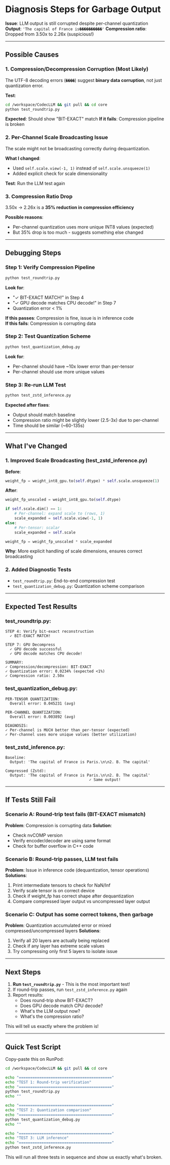 # Diagnosis Steps for Garbage Output

**Issue**: LLM output is still corrupted despite per-channel quantization
**Output**: `'The capital of France is����������'`
**Compression ratio**: Dropped from 3.50x to 2.26x (suspicious!)

---

## Possible Causes

### 1. **Compression/Decompression Corruption** (Most Likely)
The UTF-8 decoding errors (`����`) suggest **binary data corruption**, not just quantization error.

**Test**:
```bash
cd /workspace/CodecLLM && git pull && cd core
python test_roundtrip.py
```

**Expected**: Should show "BIT-EXACT" match
**If it fails**: Compression pipeline is broken

### 2. **Per-Channel Scale Broadcasting Issue**
The scale might not be broadcasting correctly during dequantization.

**What I changed**: 
- Used `self.scale.view(-1, 1)` instead of `self.scale.unsqueeze(1)`
- Added explicit check for scale dimensionality

**Test**: Run the LLM test again

### 3. **Compression Ratio Drop**
3.50x → 2.26x is a **35% reduction in compression efficiency**

**Possible reasons**:
- Per-channel quantization uses more unique INT8 values (expected)
- But 35% drop is too much - suggests something else changed

---

## Debugging Steps

### Step 1: Verify Compression Pipeline
```bash
python test_roundtrip.py
```

**Look for**:
- "✓ BIT-EXACT MATCH!" in Step 4
- "✓ GPU decode matches CPU decode!" in Step 7
- Quantization error < 1%

**If this passes**: Compression is fine, issue is in inference code  
**If this fails**: Compression is corrupting data

### Step 2: Test Quantization Scheme
```bash
python test_quantization_debug.py
```

**Look for**:
- Per-channel should have ~10x lower error than per-tensor
- Per-channel should use more unique values

### Step 3: Re-run LLM Test
```bash
python test_zstd_inference.py
```

**Expected after fixes**:
- Output should match baseline
- Compression ratio might be slightly lower (2.5-3x) due to per-channel
- Time should be similar (~60-135s)

---

## What I've Changed

### 1. Improved Scale Broadcasting (test_zstd_inference.py)

**Before**:
```python
weight_fp = weight_int8_gpu.to(self.dtype) * self.scale.unsqueeze(1)
```

**After**:
```python
weight_fp_unscaled = weight_int8_gpu.to(self.dtype)

if self.scale.dim() == 1:
    # Per-channel: expand scale to (rows, 1)
    scale_expanded = self.scale.view(-1, 1)
else:
    # Per-tensor: scalar
    scale_expanded = self.scale

weight_fp = weight_fp_unscaled * scale_expanded
```

**Why**: More explicit handling of scale dimensions, ensures correct broadcasting

### 2. Added Diagnostic Tests

- `test_roundtrip.py`: End-to-end compression test
- `test_quantization_debug.py`: Quantization scheme comparison

---

## Expected Test Results

### test_roundtrip.py:
```
STEP 4: Verify bit-exact reconstruction
  ✓ BIT-EXACT MATCH!

STEP 7: GPU Decompress
  ✓ GPU decode successful
  ✓ GPU decode matches CPU decode!

SUMMARY:
✓ Compression/decompression: BIT-EXACT
✓ Quantization error: 0.0234% (expected <1%)
✓ Compression ratio: 2.50x
```

### test_quantization_debug.py:
```
PER-TENSOR QUANTIZATION:
  Overall error: 0.045231 (avg)

PER-CHANNEL QUANTIZATION:
  Overall error: 0.003892 (avg)

DIAGNOSIS:
✓ Per-channel is MUCH better than per-tensor (expected)
✓ Per-channel uses more unique values (better utilization)
```

### test_zstd_inference.py:
```
Baseline:
  Output: 'The capital of France is Paris.\n\n2. B. The capital'

Compressed (Zstd):
  Output: 'The capital of France is Paris.\n\n2. B. The capital'
                                     ✓ Same output!
```

---

## If Tests Still Fail

### Scenario A: Round-trip test fails (BIT-EXACT mismatch)
**Problem**: Compression is corrupting data
**Solution**: 
- Check nvCOMP version
- Verify encoder/decoder are using same format
- Check for buffer overflow in C++ code

### Scenario B: Round-trip passes, LLM test fails
**Problem**: Issue in inference code (dequantization, tensor operations)
**Solutions**:
1. Print intermediate tensors to check for NaN/Inf
2. Verify scale tensor is on correct device
3. Check if weight_fp has correct shape after dequantization
4. Compare compressed layer output vs uncompressed layer output

### Scenario C: Output has some correct tokens, then garbage
**Problem**: Quantization accumulated error or mixed compressed/uncompressed layers
**Solutions**:
1. Verify all 20 layers are actually being replaced
2. Check if any layer has extreme scale values
3. Try compressing only first 5 layers to isolate issue

---

## Next Steps

1. **Run `test_roundtrip.py`** - This is the most important test!
2. If round-trip passes, run `test_zstd_inference.py` again
3. Report results:
   - Does round-trip show BIT-EXACT?
   - Does GPU decode match CPU decode?
   - What's the LLM output now?
   - What's the compression ratio?

This will tell us exactly where the problem is!

---

## Quick Test Script

Copy-paste this on RunPod:
```bash
cd /workspace/CodecLLM && git pull && cd core

echo "========================================="
echo "TEST 1: Round-trip verification"
echo "========================================="
python test_roundtrip.py
echo ""

echo "========================================="
echo "TEST 2: Quantization comparison"
echo "========================================="
python test_quantization_debug.py
echo ""

echo "========================================="
echo "TEST 3: LLM inference"
echo "========================================="
python test_zstd_inference.py
```

This will run all three tests in sequence and show us exactly what's broken.

